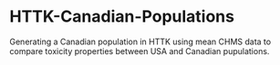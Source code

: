 # HTTK-Canadian-Populations
Generating a Canadian population in HTTK using mean CHMS data to compare toxicity properties between USA and Canadian pupulations.
